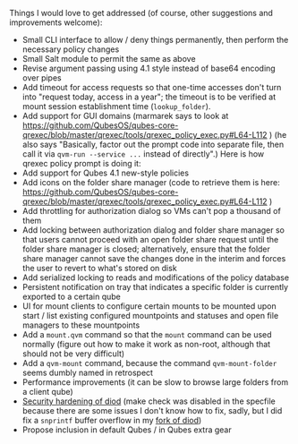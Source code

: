 Things I would love to get addressed (of course, other suggestions and improvements welcome):

* Small CLI interface to allow / deny things permanently, then perform the necessary policy changes
* Small Salt module to permit the same as above
* Revise argument passing using 4.1 style instead of base64 encoding over pipes
* Add timeout for access requests so that one-time accesses don't turn into "request today, access in a year"; the timeout is to be verified at mount session establishment time (`lookup_folder`).
* Add support for GUI domains (marmarek says to look at https://github.com/QubesOS/qubes-core-qrexec/blob/master/qrexec/tools/qrexec_policy_exec.py#L64-L112 ) (he also says "Basically, factor out the prompt code into separate file, then call it via `qvm-run --service ...` instead of directly".)
Here is how qrexec policy prompt is doing it:
* Add support for Qubes 4.1 new-style policies
* Add icons on the folder share manager (code to retrieve them is here: https://github.com/QubesOS/qubes-core-qrexec/blob/master/qrexec/tools/qrexec_policy_exec.py#L64-L112 )
* Add throttling for authorization dialog so VMs can't pop a thousand of them
* Add locking between authorization dialog and folder share manager so that users cannot proceed with an open folder share request until the folder share manager is closed; alternatively, ensure that the folder share manager cannot save the changes done in the interim and forces the user to revert to what's stored on disk
* Add serialized locking to reads and modifications of the policy database
* Persistent notification on tray that indicates a specific folder is currently exported to a certain qube
* UI for mount clients to configure certain mounts to be mounted upon start / list existing configured mountpoints and statuses and open file managers to these mountpoints
* Add a `mount.qvm` command so that the `mount` command can be used normally (figure out how to make it work as non-root, although that should not be very difficult)
* Add a `qvm-mount` command, because the command `qvm-mount-folder` seems dumbly named in retrospect
* Performance improvements (it can be slow to browse large folders from a client qube)
* [Security hardening of diod](https://github.com/Rudd-O/diod) (make check was disabled in the specfile because there are some issues I don't know how to fix, sadly, but I did fix a `snprintf` buffer overflow in my [fork of diod](https://github.com/Rudd-O/diod))
* Propose inclusion in default Qubes / in Qubes extra gear
